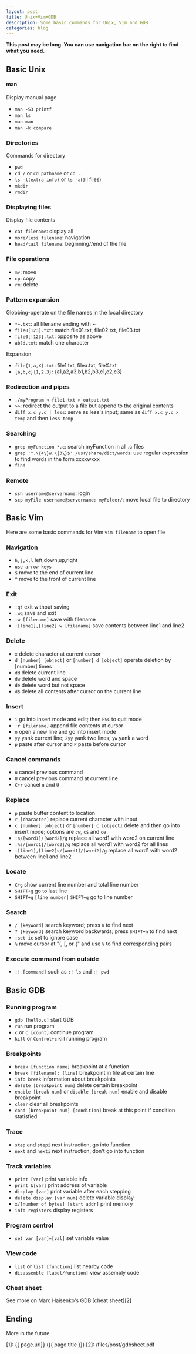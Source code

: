 ```yaml
---
layout: post
title: Unix+Vim+GDB
description: Some basic commands for Unix, Vim and GDB
categories: blog
---
```


**This post may be long. You can use navigation bar on the right to find what you need.**

## Basic Unix

#### man
Display manual page

* `man -S3 printf`
* `man ls`
* `man man`
* `man -k compare`

### Directories
Commands for directory

* `pwd`
* `cd /` or `cd pathname` or `cd ..`
* `ls -l(extra info)` or `ls -a`(all files)
* `mkdir`
* `rmdir`

### Displaying files
Display file contents

* `cat filename`: display all
* `more/less filename`: navigation
* `head/tail filename`: beginning//end of the file

### File operations
* `mv`: move
* `cp`: copy
* `rm`: delete

### Pattern expansion
Globbing-operate on the file names in the local directory

* `*~.txt`: all filename ending with ~
* `file0[123].txt`: match file01.txt, file02.txt, file03.txt
* `file0[!123].txt`: opposite as above
* `ab?d.txt`: match one character

Expansion

* `file{1,a,X}.txt`: file1.txt, filea.txt, fileX.txt
* `{a,b,c}{1,2,3}`: {a1,a2,a3,b1,b2,b3,c1,c2,c3}

### Redirection and pipes
* `./myProgram < file1.txt > output.txt`
* `>>`: redirect the output to a file but append to the original contents
* `diff x.c y.c | less`: serve as less's input; same as `diff x.c y.c > temp` and then `less temp`

### Searching
* `grep myFunction *.c`: search myFunction in all .c files
*  `grep '^.\{4\}w.\{3\}$' /usr/share/dict/words`: use regular expression to find words in the form xxxxwxxx
* `find`

### Remote
* `ssh username@servername`: login
* `scp myFile username@servername: myFolder/`: move local file to directory


## Basic Vim

Here are some basic commands for Vim
`vim filename` to open file

### Navigation

* `h,j,k,l` left,down,up,right
* `use arrow keys`
* `$` move to the end of current line
* `^` move to the front of current line

### Exit

* `:q!` exit without saving
* `:wq` save and exit
* `:w [filename]` save with filename
* `:[line1],[line2] w [filename]` save contents between line1 and line2

### Delete

* `x` delete character at current cursor
* `d [number] [object]` or `[number] d [object]` operate deletion by [number] times 
* `dd` delete current line
* `dw` delete word and space
* `de` delete word but not space
* `d$` delete all contents after cursor on the current line

### Insert

* `i` go into insert mode and edit; then `ESC` to quit mode
* `:r [filename]` append file contents at cursor
* `o` open a new line and go into insert mode
* `yy` yank current line; `2yy` yank two lines; `yw` yank a word
* `p` paste after cursor and `P` paste before cursor

### Cancel commands

* `u` cancel previous command
* `U` cancel previous command at current line
* `C+r` cancel `u` and `U`

### Replace

* `p` paste buffer content to location
* `r [character]` replace current character with input
* `c [number] [object]` or `[number] c [object]` delete and then go into insert mode; options are `cw`, `c$` and `ce`
* `:s/[word1]/[word2]/g` replace all word1 with word2 on current line
* `:%s/[word1]/[word2]/g` replace all word1 with word2 for all lines
* `:[line1],[line2]s/[word1]/[word2]/g` replace all word1 with word2 between line1 and line2

### Locate

* `C+g` show current line number and total line number
* `SHIFT+g` go to last line
* `SHIFT+g` `[line number]` `SHIFT+g` go to line number

### Search

* `/ [keyword]` search keyword; press `n` to find next
* `? [keyword]` search keyword backwards; press `SHIFT+n` to find next
* `:set ic` set to ignore case
* `%` move cursor at "(, [, or {" and use `%` to find corresponding pairs

### Execute command from outside

* `:! [command]` such as `:! ls` and `:! pwd`

## Basic GDB

### Running program
* `gdb [hello.c]` start GDB
* `run` run program
* `c` or `c [count]` continue program
* `kill` or `Control+c` kill running program

### Breakpoints
* `break [function name]` breakpoint at a function
* `break [filename]: [line]` breakpoint in file at certain line
* `info break` information about breakpoints
* `delete [breakpoint num]` delete certain breakpoint
* `enable [break num]` or `disable [break num]` enable and disable breakpoint
* `clear` clear all breakpoints
* `cond [breakpoint num] [condition]` break at this point if condition statisfied

### Trace
* `step` and `stepi` next instruction, go into function
* `next` and `nexti` next instruction, don't go into function

### Track variables
* `print [var]` print variable info
* `print &[var]` print address of variable
* `display [var]` print variable after each stepping
* `delete display [var num]` delete variable display
* `x/[number of bytes] [start addr]` print memory
* `info registers` display registers

### Program control
* `set var [var]=[val]` set variable value

### View code
* `list` or `list [function]` list nearby code
* `disassemble [label/function]` view assembly code

### Cheat sheet
See more on Marc Haisenko's GDB [cheat sheet][2]

## Ending
More in the future


[startupjing]: http://startupjing.github.io  "startupjing"
[1]: {{ page.url}}  ({{ page.title }})
[2]: /files/post/gdbsheet.pdf



